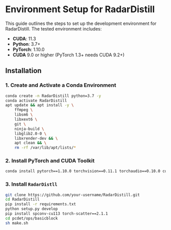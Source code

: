 # Environment Setup for RadarDistill

This guide outlines the steps to set up the development environment for RadarDistill. The tested environment includes:

- **CUDA**: 11.3
- **Python**: 3.7+
- **PyTorch**: 1.10.0
- **CUDA** 9.0 or higher (PyTorch 1.3+ needs CUDA 9.2+)

## **Installation**

### **1. Create and Activate a Conda Environment**
```bash
conda create -n RadarDistill python=3.7 -y
conda activate RadarDistill
apt update && apt install -y \
    ffmpeg \
    libsm6 \
    libxext6 \
    git \
    ninja-build \
    libglib2.0-0 \
    libxrender-dev && \
    apt clean && \
    rm -rf /var/lib/apt/lists/*
```

### **2. Install PyTorch and CUDA Toolkit**
```bash
conda install pytorch==1.10.0 torchvision==0.11.1 torchaudio==0.10.0 cudatoolkit=11.3 -c pytorch -c conda-forge -y
```

### **3. Install `RadarDistll`**
```bash
git clone https://github.com/your-username/RadarDistill.git
cd RadarDistill
pip install -r requirements.txt
python setup.py develop
pip install spconv-cu113 torch-scatter==2.1.1
cd pcdet/ops/basicblock
sh make.sh
```


